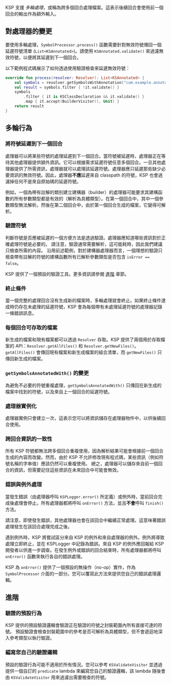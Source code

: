 [//]: # (title: 多輪處理)

KSP 支援 _多輪處理_，或稱為跨多個回合處理檔案。這表示後續回合會使用前一個回合的輸出作為額外輸入。

## 對處理器的變更

要使用多輪處理，`SymbolProcessor.process()` 函數需要針對無效符號傳回一個延遲符號清單 (`List<KSAnnotated>`)。請使用 `KSAnnotated.validate()` 來過濾無效符號，以便將其延遲到下一個回合。

以下範例程式碼展示了如何透過使用驗證檢查來延遲無效符號：

```kotlin
override fun process(resolver: Resolver): List<KSAnnotated> {
    val symbols = resolver.getSymbolsWithAnnotation("com.example.annotation.Builder")
    val result = symbols.filter { !it.validate() }
    symbols
        .filter { it is KSClassDeclaration && it.validate() }
        .map { it.accept(BuilderVisitor(), Unit) }
    return result
}
```

## 多輪行為

### 將符號延遲到下一個回合

處理器可以將某些符號的處理延遲到下一個回合。當符號被延遲時，處理器正在等待其他處理器提供額外資訊。它可以根據需求延遲符號任意多個回合。一旦其他處理器提供了所需資訊，處理器就可以處理該延遲符號。處理器應只延遲那些缺少必要資訊的無效符號。因此，處理器**不應**延遲來自 classpath 的符號，KSP 也會過濾掉任何不是來自原始碼的延遲符號。

例如，一個為帶有註解的類別建立建構器（builder）的處理器可能要求其建構函數的所有參數類型都是有效的（解析為具體類型）。在第一個回合中，其中一個參數類型無法解析。然後在第二個回合中，由於第一個回合生成的檔案，它變得可解析。

### 驗證符號

判斷符號是否應被延遲的一個方便方法是透過驗證。處理器應知道哪些資訊對於正確處理符號是必要的。
請注意，驗證通常需要解析，這可能耗時，因此我們建議只檢查所需的內容。
沿用前述範例，對於建構器處理器而言，一個理想的驗證只檢查帶有註解的符號的建構函數所有已解析參數類型是否包含 `isError == false`。

KSP 提供了一個預設的驗證工具。更多資訊請參閱 [進階](#advanced) 章節。

### 終止條件

當一個完整的處理回合沒有生成新的檔案時，多輪處理就會終止。如果終止條件達成時仍存在未處理的延遲符號，KSP 會為每個帶有未處理延遲符號的處理器記錄一條錯誤訊息。

### 每個回合可存取的檔案

新生成的檔案和現有檔案都可以透過 `Resolver` 存取。KSP 提供了兩個用於存取檔案的 API：`Resolver.getAllFiles()` 和 `Resolver.getNewFiles()`。`getAllFiles()` 會傳回現有檔案和新生成檔案的組合清單，而 `getNewFiles()` 只傳回新生成的檔案。

### `getSymbolsAnnotatedWith()` 的變更

為避免不必要的符號重複處理，`getSymbolsAnnotatedWith()` 只傳回在新生成的檔案中找到的符號，以及來自上一個回合的延遲符號。

### 處理器實例化

處理器實例只會建立一次，這表示您可以將資訊儲存在處理器物件中，以供後續回合使用。

### 跨回合資訊的一致性

所有 KSP 符號都無法跨多個回合重複使用，因為解析結果可能會根據前一個回合生成的內容而改變。然而，由於 KSP 不允許修改現有程式碼，某些資訊（例如符號名稱的字串值）應該仍然可以重複使用。
總之，處理器可以儲存來自前一個回合的資訊，但需要記住這些資訊在未來回合中可能會無效。

### 錯誤與例外處理

當發生錯誤（由處理器呼叫 `KSPLogger.error()` 所定義）或例外時，當前回合完成後處理會停止。所有處理器都將呼叫 `onError()` 方法，並且**不會**呼叫 `finish()` 方法。

請注意，即使發生錯誤，其他處理器也會在該回合中繼續正常處理。這意味著錯誤處理發生在該回合處理完成之後。

遇到例外時，KSP 將嘗試區分來自 KSP 的例外和來自處理器的例外。例外將導致處理立即終止，並在 KSPLogger 中記錄為錯誤。來自 KSP 的例外應回報給 KSP 開發者以供進一步調查。在發生例外或錯誤的回合結束時，所有處理器都將呼叫 `onError()` 函數來執行各自的錯誤處理。

KSP 為 `onError()` 提供了一個預設的無操作（no-op）實作，作為 `SymbolProcessor` 介面的一部分。您可以覆寫此方法來提供您自己的錯誤處理邏輯。

## 進階

### 驗證的預設行為

KSP 提供的預設驗證邏輯會驗證正在驗證的符號之封裝範圍內所有直接可達的符號。
預設驗證會檢查封裝範圍中的參考是否可解析為具體類型，但不會遞迴地深入參考類型以執行驗證。

### 編寫您自己的驗證邏輯

預設的驗證行為可能不適用於所有情況。您可以參考 `KSValidateVisitor` 並透過提供一個自訂的 `predicate` lambda 來編寫您自己的驗證邏輯，該 lambda 隨後會由 `KSValidateVisitor` 用來過濾出需要檢查的符號。